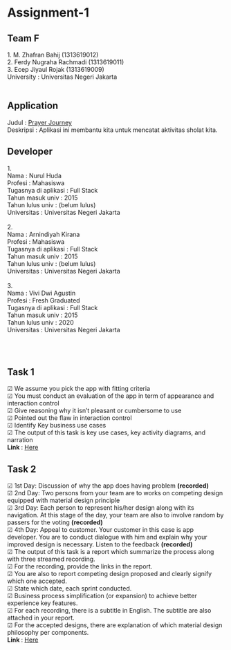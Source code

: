 # Assignment-1
<p>
 <h2> Team F </h2>
  1.  M. Zhafran Bahij (1313619012) <br>
  2.  Ferdy Nugraha Rachmadi (1313619011) <br>
  3.  Ecep Jiyaul Rojak (1313619009) <br>
 University : Universitas Negeri Jakarta <br><br>
</p>
<h2> Application </h2>
Judul : <a href="https://play.google.com/store/apps/details?id=edu.mobcom.pj">Prayer Journey </a> <br>
Deskripsi : Aplikasi ini membantu kita untuk mencatat aktivitas sholat kita.<br>

 <h2> Developer </h2>
<p>
1. <br> 
Nama : Nurul Huda <br>
Profesi : Mahasiswa <br>
Tugasnya di aplikasi : Full Stack <br>
Tahun masuk univ : 2015 <br>
Tahun lulus univ : (belum lulus)<br>
Universitas : Universitas Negeri Jakarta<br><br>
2. <br>
Nama : Arnindiyah Kirana<br>
Profesi : Mahasiswa<br>
Tugasnya di aplikasi : Full Stack<br>
Tahun masuk univ : 2015<br>
Tahun lulus univ : (belum lulus)<br>
Universitas : Universitas Negeri Jakarta<br><br>
3. <br>
Nama : Vivi Dwi Agustin<br>
Profesi : Fresh Graduated<br>
Tugasnya di aplikasi : Full Stack<br>
Tahun masuk univ : 2015<br>
Tahun lulus univ : 2020<br>
Universitas : Universitas Negeri Jakarta<br><br>
</p><br>

 <h2> Task 1 </h2>
<p>
  &#9745 We assume you pick the app with fitting criteria <br>
  &#9745 You must conduct an evaluation of the app in term of appearance and interaction control <br>
  &#9745 Give reasoning why it isn’t pleasant or cumbersome to use <br>
  &#9745 Pointed out the flaw in interaction control <br>
  &#9745 Identify Key business use cases <br>
  &#9745 The output of this task is key use cases, key activity diagrams, and narration <br>
  <b>Link </b> : <a href="https://github.com/Group-F-HCI/Assignment-1/tree/hw2/Task01-Report">Here</a>
</p>

 <h2> Task 2 </h2>
<p> 
  &#9745 1st Day: Discussion of why the app does having problem <b>(recorded)</b> <br>
  &#9745 2nd Day: Two persons from your team are to works on competing design equipped with material design principle <br>
  &#9745 3rd Day: Each person to represent his/her design along with its navigation. At this stage of the day, your team are also to involve random by passers for the voting <b>(recorded)</b> <br>
  &#9745 4th Day: Appeal to customer. Your customer in this case is app developer. You are to conduct dialogue with him and explain why your improved design is necessary. Listen to the feedback <b>(recorded)</b> <br>
  &#9745 The output of this task is a report which summarize the process along with three streamed recording. <br>
  &#9745 For the recording, provide the links in the report. <br>
  &#9745 You are also to report competing design proposed and clearly signify which one accepted. <br>
  &#9745 State which date, each sprint conducted. <br>
  &#9745 Business process simplification (or expansion) to achieve better experience key features. <br>
  &#9745 For each recording, there is a subtitle in English. The subtitle are also attached in your report. <br>
  &#9745 For the accepted designs, there are explanation of which material design philosophy per components. <br>
  <b>Link  </b> : <a href="https://github.com/Group-F-HCI/Assignment-1/tree/hw2/Task02-Report">Here</a>
</p>
 
